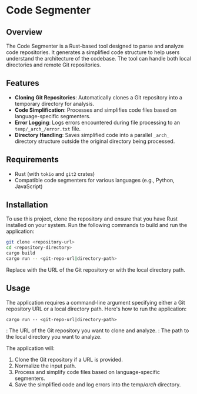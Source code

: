 # Code Segmenter

## Overview

The Code Segmenter is a Rust-based tool designed to parse and analyze code repositories. It generates a simplified code structure to help users understand the architecture of the codebase. The tool can handle both local directories and remote Git repositories.

## Features

- **Cloning Git Repositories**: Automatically clones a Git repository into a temporary directory for analysis.
- **Code Simplification**: Processes and simplifies code files based on language-specific segmenters.
- **Error Logging**: Logs errors encountered during file processing to an `temp/_arch_/error.txt` file.
- **Directory Handling**: Saves simplified code into a parallel `_arch_` directory structure outside the original directory being processed.

## Requirements

- Rust (with `tokio` and `git2` crates)
- Compatible code segmenters for various languages (e.g., Python, JavaScript)

## Installation

To use this project, clone the repository and ensure that you have Rust installed on your system. Run the following commands to build and run the application:

```bash
git clone <repository-url>
cd <repository-directory>
cargo build
cargo run -- <git-repo-url|directory-path>
```

Replace <repository-url> with the URL of the Git repository or <directory-path> with the local directory path.

## Usage

The application requires a command-line argument specifying either a Git repository URL or a local directory path. Here's how to run the application:

```
cargo run -- <git-repo-url|directory-path>
```

<git-repo-url>: The URL of the Git repository you want to clone and analyze.
<directory-path>: The path to the local directory you want to analyze.

The application will:

1. Clone the Git repository if a URL is provided.
2. Normalize the input path.
3. Process and simplify code files based on language-specific segmenters.
4. Save the simplified code and log errors into the temp/_arch_ directory.